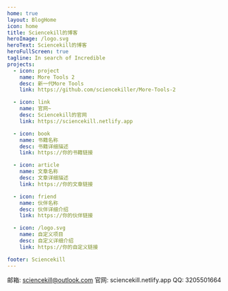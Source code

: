 ```yaml
---
home: true
layout: BlogHome
icon: home
title: Sciencekill的博客
heroImage: /logo.svg
heroText: Sciencekill的博客
heroFullScreen: true
tagline: In search of Incredible
projects:
  - icon: project
    name: More Tools 2
    desc: 新一代More Tools
    link: https://github.com/sciencekiller/More-Tools-2

  - icon: link
    name: 官网~
    desc: Sciencekill的官网
    link: https://sciencekill.netlify.app

  - icon: book
    name: 书籍名称
    desc: 书籍详细描述
    link: https://你的书籍链接

  - icon: article
    name: 文章名称
    desc: 文章详细描述
    link: https://你的文章链接

  - icon: friend
    name: 伙伴名称
    desc: 伙伴详细介绍
    link: https://你的伙伴链接

  - icon: /logo.svg
    name: 自定义项目
    desc: 自定义详细介绍
    link: https://你的自定义链接

footer: Sciencekill
---
```


邮箱: sciencekill@outlook.com 官网: sciencekill.netlify.app QQ: 3205501664
